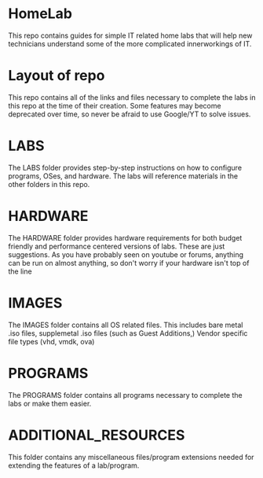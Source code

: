 # HomeLab
This repo contains guides for simple IT related home labs that will help new technicians understand some of the more complicated innerworkings of IT.

# Layout of repo
This repo contains all of the links and files necessary to complete the labs in this repo at the time of their creation. Some features may become deprecated over time, so never be afraid to use Google/YT to solve issues.

# LABS
The LABS folder provides step-by-step instructions on how to configure programs, OSes, and hardware. The labs will reference materials in the other folders in this repo. 

# HARDWARE
The HARDWARE folder provides hardware requirements for both budget friendly and performance centered versions of labs. These are just suggestions. As you have probably seen on youtube or forums, anything can be run on almost anything, so don't worry if your hardware isn't top of the line

# IMAGES
The IMAGES folder contains all OS related files. This includes bare metal .iso files, supplemetal .iso files (such as Guest Additions,) Vendor specific file types (vhd, vmdk, ova)

# PROGRAMS
The PROGRAMS folder contains all programs necessary to complete the labs or make them easier.

# ADDITIONAL_RESOURCES
This folder contains any miscellaneous files/program extensions needed for extending the features of a lab/program.
